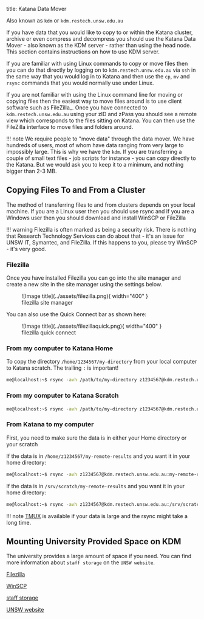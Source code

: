 title: Katana Data Mover

Also known as `kdm` or `kdm.restech.unsw.edu.au`

If you have data that you would like to copy to or within the Katana cluster, archive or even compress and decompress you should use the Katana Data Mover - also known as the KDM server - rather than using the head node. This section contains instructions on how to use KDM server.

If you are familiar with using Linux commands to copy or move files then you can do that directly by logging on to `kdm.restech.unsw.edu.au` via `ssh` in the same way that you would log in to Katana and then use the `cp`, `mv` and `rsync` commands that you would normally use under Linux.

If you are not familiar with using the Linux command line for moving or copying files then the easiest way to move files around is to use client software such as FileZilla_. Once you have connected to `kdm.restech.unsw.edu.au` using your zID and zPass you should see a remote view which corresponds to the files sitting on Katana. You can then use the FileZilla interface to move files and folders around.

!!! note
    We require people to "move data" through the data mover. We have hundreds of users, most of whom have data ranging from very large to impossibly large. This is why we have the `kdm`. If you are transferring a couple of small text files - job scripts for instance - you can copy directly to the Katana. But we would ask you to keep it to a minimum, and nothing bigger than 2-3 MB.

## Copying Files To and From a Cluster

The method of transferring files to and from clusters depends on your local machine. If you are a Linux user then you should use rsync and if you are a Windows user then you should download and install WinSCP or FileZilla

!!! warning
    Filezilla is often marked as being a security risk. There is nothing that Research Technology Services can do about that - it's an issue for UNSW IT, Symantec, and FileZilla. If this happens to you, please try WinSCP - it's very good.

### Filezilla

Once you have installed Filezilla you can go into the site manager and create a new site in the site manager using the settings below.

<figure markdown>
  ![Image title](../assets/filezilla.png){ width="400" }
  <figcaption>filezilla site manager</figcaption>
</figure>

You can also use the Quick Connect bar as shown here: 

<figure markdown>
  ![Image title](../assets/filezillaquick.png){ width="400" }
  <figcaption>filezilla quick connect</figcaption>
</figure>

### From my computer to Katana Home

To copy the directory `/home/1234567/my-directory` from your local computer to Katana scratch. The trailing `:` is important!

``` bash
me@localhost:~$ rsync -avh /path/to/my-directory z1234567@kdm.restech.unsw.edu.au:
```

### From my computer to Katana Scratch

``` bash
me@localhost:~$ rsync -avh /path/to/my-directory z1234567@kdm.restech.unsw.edu.au:/srv/scratch/z1234567
```

### From Katana to my computer

First, you need to make sure the data is in either your Home directory or your scratch 

If the data is in `/home/z1234567/my-remote-results` and you want it in your home directory:

``` bash
me@localhost:~$ rsync -avh z1234567@kdm.restech.unsw.edu.au:my-remote-results /home/me/
```

If the data is in `/srv/scratch/my-remote-results` and you want it in your home directory:

``` bash
me@localhost:~$ rsync -avh z1234567@kdm.restech.unsw.edu.au:/srv/scratch/my-remote-results /home/me
```

!!! note
    [TMUX](../../software/others/#tmux) is available if your data is large and the rsync might take a long time.


## Mounting University Provided Space on KDM

The university provides a large amount of space if you need. You can find more information about `staff storage` on the `UNSW website`.

[Filezilla](https://filezilla-project.org/)

[WinSCP](https://winscp.net/eng/download.php)

[staff storage](https://www.myit.unsw.edu.au/services/staff/storage-staff)

[UNSW website](https://www.myit.unsw.edu.au/services/staff/storage/fsam-staff)
